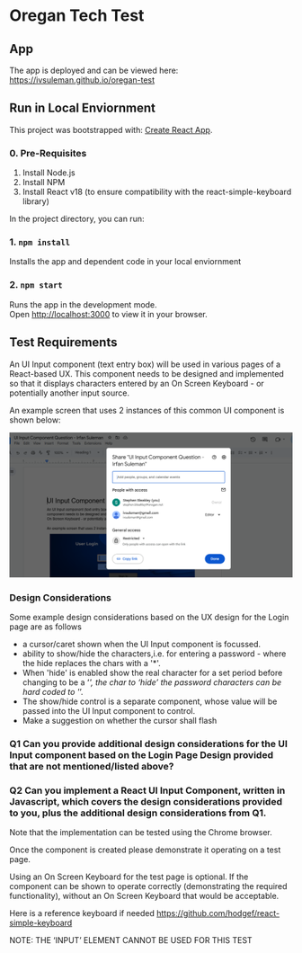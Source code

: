 # Oregan Tech Test

## App
The app is deployed and can be viewed here:
https://ivsuleman.github.io/oregan-test


## Run in Local Enviornment
This project was bootstrapped with:
[Create React App](https://github.com/facebook/create-react-app).

### 0. Pre-Requisites

1. Install Node.js
2. Install NPM
3. Install React v18 (to ensure compatibility with the react-simple-keyboard library)

In the project directory, you can run:

### 1. `npm install`

Installs the app and dependent code in your local enviornment

### 2. `npm start`

Runs the app in the development mode.\
Open [http://localhost:3000](http://localhost:3000) to view it in your browser.

## Test Requirements

An UI Input component (text entry box) will be used in various pages of a React-based UX. This component needs to be designed and implemented so that it displays characters entered by an On Screen Keyboard - or potentially another input source.

An example screen that uses 2 instances of this common UI component is shown below:

![UI Example](./unnamed.png "example UI")

### Design Considerations

Some example design considerations based on the UX design for the Login page are as follows

- a cursor/caret shown when the UI Input component is focussed.
- ability to show/hide the characters,i.e. for entering a password - where the hide replaces the chars with a '\*'.
- When 'hide' is enabled show the real character for a set period before changing to be a ‘_', the char to ‘hide’ the password characters can be hard coded to '_’.
- The show/hide control is a separate component, whose value will be passed into the UI Input component to control.
- Make a suggestion on whether the cursor shall flash

### Q1 Can you provide additional design considerations for the UI Input component based on the Login Page Design provided that are not mentioned/listed above?

### Q2 Can you implement a React UI Input Component, written in Javascript, which covers the design considerations provided to you, plus the additional design considerations from Q1.

Note that the implementation can be tested using the Chrome browser.

Once the component is created please demonstrate it operating on a test page.

Using an On Screen Keyboard for the test page is optional. If the component can be shown to operate correctly (demonstrating the required functionality), without an On Screen Keyboard that would be acceptable.

Here is a reference keyboard if needed https://github.com/hodgef/react-simple-keyboard

NOTE: THE ‘INPUT’ ELEMENT CANNOT BE USED FOR THIS TEST

